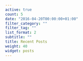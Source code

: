 ```yaml
---
active: true
count: 5
date: "2016-04-20T00:00:00+01:00"
filter_category: ""
filter_tag: ""
list_format: 2
subtitle: ""
title: Recent Posts
weight: 40
widget: posts
---
```


